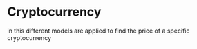 # Cryptocurrency
in this different models are applied to find the price of a specific cryptocurrency
